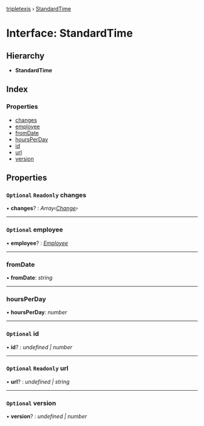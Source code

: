 [tripletexjs](../README.md) › [StandardTime](standardtime.md)

# Interface: StandardTime

## Hierarchy

* **StandardTime**

## Index

### Properties

* [changes](standardtime.md#optional-readonly-changes)
* [employee](standardtime.md#optional-employee)
* [fromDate](standardtime.md#fromdate)
* [hoursPerDay](standardtime.md#hoursperday)
* [id](standardtime.md#optional-id)
* [url](standardtime.md#optional-readonly-url)
* [version](standardtime.md#optional-version)

## Properties

### `Optional` `Readonly` changes

• **changes**? : *Array‹[Change](../modules/change.md)›*

___

### `Optional` employee

• **employee**? : *[Employee](../modules/employee.md)*

___

###  fromDate

• **fromDate**: *string*

___

###  hoursPerDay

• **hoursPerDay**: *number*

___

### `Optional` id

• **id**? : *undefined | number*

___

### `Optional` `Readonly` url

• **url**? : *undefined | string*

___

### `Optional` version

• **version**? : *undefined | number*
